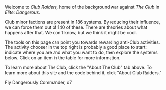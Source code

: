 Welcome to *Club Raiders,*  home of the background war against *The Club* in *Elite: Dangerous.*

Club minor factions are present in 186 systems.  By reducing their influence, we can force them out of 140 of these.
There are theories about what happens after that.  We don't know, but we think it might be cool.

The tools on this page can point you towards rewarding anti-Club activities.  The activity chooser in the top right is probably
a good place to start: indicate where you are and what you want to do, then explore the systems below.  Click
on an item in the table for more information.

To learn more about The Club, click the "About The Club" tab above.  To learn more about this site and the code
behind it, click "About Club Raiders."

Fly Dangerously Commander,
o7

